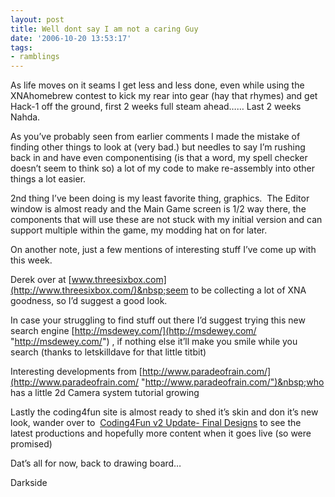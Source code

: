 ```yaml
---
layout: post
title: Well dont say I am not a caring Guy
date: '2006-10-20 13:53:17'
tags:
- ramblings
---
```


As life moves on it seams I get less and less done, even while using the XNAhomebrew contest to kick my rear into gear (hay that rhymes) and get Hack-1 off the ground, first 2 weeks full steam ahead…… Last 2 weeks Nahda.

As you’ve probably seen from earlier comments I made the mistake of finding other things to look at (very bad.) but needles to say I’m rushing back in and have even componentising (is that a word, my spell checker doesn’t seem to think so) a lot of my code to make re-assembly into other things a lot easier.

2nd thing I’ve been doing is my least favorite thing, graphics.&nbsp; The Editor window is almost ready and the Main Game screen is 1/2 way there, the components that will use these are not stuck with my initial version and can support multiple within the game, my modding hat on for later.

On another note, just a few mentions of interesting stuff I’ve come up with this week.

Derek over at [www.threesixbox.com](http://www.threesixbox.com/)&nbsp;seem to be collecting a lot of XNA goodness, so I’d suggest a good look.

In case your struggling to find stuff out there I’d suggest trying this new search engine [http://msdewey.com/](http://msdewey.com/ "http://msdewey.com/")&nbsp;, if nothing else it’ll make you smile while you search (thanks to letskilldave for that little titbit)

Interesting developments from [http://www.paradeofrain.com/](http://www.paradeofrain.com/ "http://www.paradeofrain.com/")&nbsp;who has a little 2d Camera system tutorial growing

Lastly the coding4fun site is almost ready to shed it’s skin and don it’s new look, wander over to &nbsp;[Coding4Fun v2 Update- Final Designs](http://blogs.msdn.com/danielfe/archive/2006/10/19/coding4fun-v2-update-final-designs.aspx "Coding4Fun v2 Update- Final Designs")&nbsp;to see the latest productions and hopefully more content when it goes live (so were promised)

Dat’s all for now, back to drawing board…

Darkside

